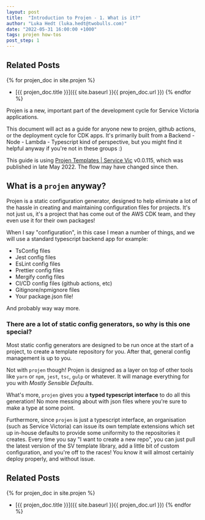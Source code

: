 ```yaml
---
layout: post
title:  "Introduction to Projen - 1. What is it?"
author: "Luka Hedt (luka.hedt@twobulls.com)"
date: "2022-05-31 16:00:00 +1000"
tags: projen how-tos
post_step: 1
---
```


## Related Posts

{% for projen_doc in site.projen %}
- [{{ projen_doc.title }}]({{ site.baseurl }}{{ projen_doc.url }})
{% endfor %}

Projen is a new, important part of the development cycle for Service Victoria applications.

This document will act as a guide for anyone new to projen, github actions, or the deployment cycle for CDK apps.
It's primarily built from a Backend - Node - Lambda - Typescript kind of perspective, but you might find it helpful anyway if you're not in these groups :)

This guide is using [Projen Templates | Service Vic](https://github.com/service-victoria/projen-templates) v0.0.115, which was published in late May 2022. The flow may have changed since then.

## What is a `projen` anyway?

Projen is a static configuration generator, designed to help eliminate a lot of the hassle in creating and maintaining configuration files for projects. It's not just us, it's a project that has come out of the AWS CDK team, and they even use it for their own packages!

When I say "configuration", in this case I mean a number of things, and we will use a standard typescript backend app for example:

- TsConfig files
- Jest config files
- EsLint config files
- Prettier config files
- Mergify config files
- CI/CD config files (github actions, etc)
- Gitignore/npmignore files
- Your package.json file!

And probably way way more.

### There are a lot of static config generators, so why is this one special?

Most static config generators are designed to be run once at the start of a project, to create a template repository for you. After that, general config management is up to you.

Not with `projen` though! Projen is designed as a layer on top of other tools like `yarn` or `npm`, `jest`, `tsc`, `gulp` or whatever. It will manage everything for you with *Mostly Sensible Defaults*.

What's more, `projen` gives you a **typed typescript interface** to do all this generation! No more messing about with json files where you're sure to make a type at some point.

Furthermore, since `projen` is just a typescript interface, an organisation (such as Service Victoria) can issue its own template extensions which set up in-house defaults to provide some uniformity to the repositories it creates. Every time you say "I want to create a new repo", you can just pull the latest version of the SV template library, add a little bit of custom configuration, and you're off to the races! You know it will almost certainly deploy properly, and without issue.

## Related Posts

{% for projen_doc in site.projen %}
- [{{ projen_doc.title }}]({{ site.baseurl }}{{ projen_doc.url }})
{% endfor %}